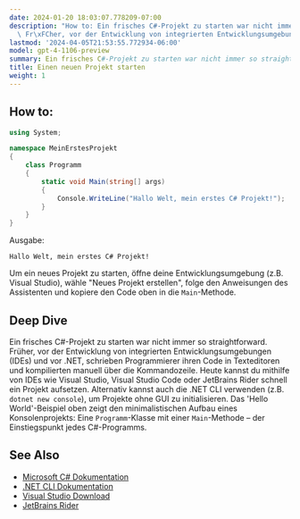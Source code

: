 ```yaml
---
date: 2024-01-20 18:03:07.778209-07:00
description: "How to: Ein frisches C#-Projekt zu starten war nicht immer so straightforward.\
  \ Fr\xFCher, vor der Entwicklung von integrierten Entwicklungsumgebungen (IDEs)\u2026"
lastmod: '2024-04-05T21:53:55.772934-06:00'
model: gpt-4-1106-preview
summary: Ein frisches C#-Projekt zu starten war nicht immer so straightforward.
title: Einen neuen Projekt starten
weight: 1
---
```


## How to:
```C#
using System;

namespace MeinErstesProjekt
{
    class Programm
    {
        static void Main(string[] args)
        {
            Console.WriteLine("Hallo Welt, mein erstes C# Projekt!");
        }
    }
}
```
Ausgabe:
```
Hallo Welt, mein erstes C# Projekt!
```
Um ein neues Projekt zu starten, öffne deine Entwicklungsumgebung (z.B. Visual Studio), wähle "Neues Projekt erstellen", folge den Anweisungen des Assistenten und kopiere den Code oben in die `Main`-Methode.

## Deep Dive
Ein frisches C#-Projekt zu starten war nicht immer so straightforward. Früher, vor der Entwicklung von integrierten Entwicklungsumgebungen (IDEs) und vor .NET, schrieben Programmierer ihren Code in Texteditoren und kompilierten manuell über die Kommandozeile. Heute kannst du mithilfe von IDEs wie Visual Studio, Visual Studio Code oder JetBrains Rider schnell ein Projekt aufsetzen. Alternativ kannst auch die .NET CLI verwenden (z.B. `dotnet new console`), um Projekte ohne GUI zu initialisieren. Das 'Hello World'-Beispiel oben zeigt den minimalistischen Aufbau eines Konsolenprojekts: Eine `Programm`-Klasse mit einer `Main`-Methode – der Einstiegspunkt jedes C#-Programms.

## See Also
- [Microsoft C# Dokumentation](https://docs.microsoft.com/de-de/dotnet/csharp/)
- [.NET CLI Dokumentation](https://docs.microsoft.com/de-de/dotnet/core/tools/)
- [Visual Studio Download](https://visualstudio.microsoft.com/de/downloads/)
- [JetBrains Rider](https://www.jetbrains.com/rider/)
